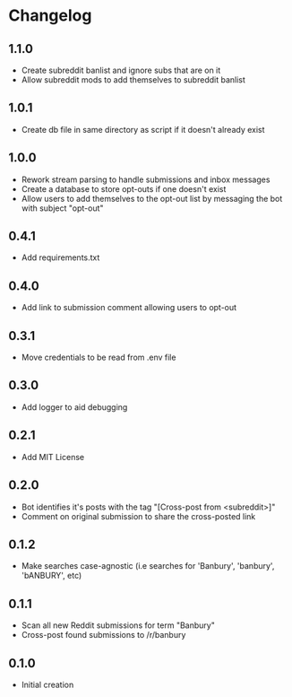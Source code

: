 # Changelog

## 1.1.0
- Create subreddit banlist and ignore subs that are on it
- Allow subreddit mods to add themselves to subreddit banlist

## 1.0.1
- Create db file in same directory as script if it doesn't already exist

## 1.0.0
- Rework stream parsing to handle submissions and inbox messages
- Create a database to store opt-outs if one doesn't exist
- Allow users to add themselves to the opt-out list by messaging the bot with subject "opt-out"

## 0.4.1
- Add requirements.txt

## 0.4.0
- Add link to submission comment allowing users to opt-out

## 0.3.1
- Move credentials to be read from .env file

## 0.3.0
- Add logger to aid debugging

## 0.2.1
- Add MIT License

## 0.2.0
- Bot identifies it's posts with the tag "[Cross-post from \<subreddit\>]"
- Comment on original submission to share the cross-posted link

## 0.1.2
- Make searches case-agnostic (i.e searches for 'Banbury', 'banbury', 'bANBURY', etc)

## 0.1.1
- Scan all new Reddit submissions for term "Banbury"
- Cross-post found submissions to /r/banbury

## 0.1.0
- Initial creation